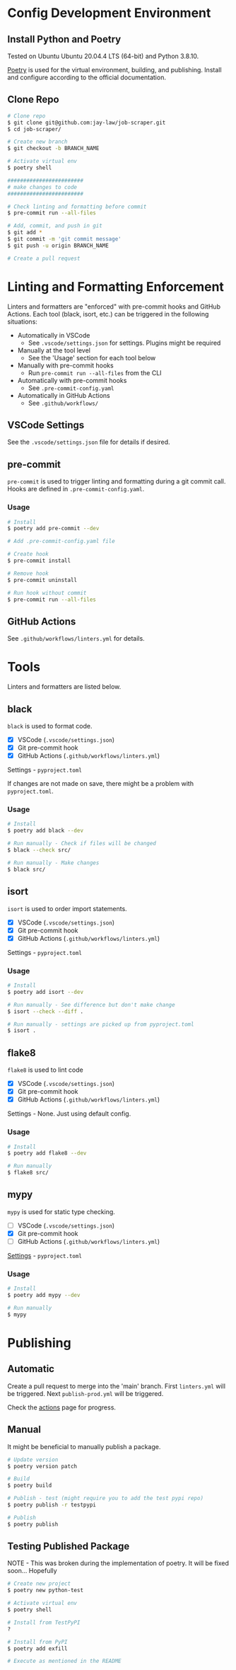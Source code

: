 
# Config Development Environment

## Install Python and Poetry

Tested on Ubuntu Ubuntu 20.04.4 LTS (64-bit) and Python 3.8.10.

[Poetry](https://python-poetry.org/docs/) is used for the virtual environment, building, and publishing.  Install and configure according to the official documentation.

## Clone Repo

```bash
# Clone repo
$ git clone git@github.com:jay-law/job-scraper.git
$ cd job-scraper/

# Create new branch
$ git checkout -b BRANCH_NAME

# Activate virtual env
$ poetry shell

########################
# make changes to code
########################

# Check linting and formatting before commit
$ pre-commit run --all-files

# Add, commit, and push in git
$ git add *
$ git commit -m 'git commit message'
$ git push -u origin BRANCH_NAME

# Create a pull request
```

# Linting and Formatting Enforcement

Linters and formatters are "enforced" with pre-commit hooks and GitHub Actions.  Each tool (black, isort, etc.) can be triggered in the following situations:
- Automatically in VSCode
  - See `.vscode/settings.json` for settings.  Plugins might be required
- Manually at the tool level
  - See the 'Usage' section for each tool below
- Manually with pre-commit hooks
  - Run `pre-commit run --all-files` from the CLI
- Automatically with pre-commit hooks
  - See `.pre-commit-config.yaml` 
- Automatically in GitHub Actions
  - See `.github/workflows/`

## VSCode Settings

See the `.vscode/settings.json` file for details if desired.

## pre-commit

`pre-commit` is used to trigger linting and formatting during a git commit call.  Hooks are defined in `.pre-commit-config.yaml`.

### Usage

```bash
# Install
$ poetry add pre-commit --dev

# Add .pre-commit-config.yaml file

# Create hook
$ pre-commit install

# Remove hook
$ pre-commit uninstall

# Run hook without commit
$ pre-commit run --all-files
```

## GitHub Actions

See `.github/workflows/linters.yml` for details.

# Tools

Linters and formatters are listed below.

## black

`black` is used to format code.

* [x] VSCode (`.vscode/settings.json`)
* [x] Git pre-commit hook
* [x] GitHub Actions (`.github/workflows/linters.yml`)

Settings - `pyproject.toml`

If changes are not made on save, there might be a problem with `pyproject.toml`.

### Usage

```bash
# Install
$ poetry add black --dev

# Run manually - Check if files will be changed
$ black --check src/

# Run manually - Make changes
$ black src/
```

## isort

`isort` is used to order import statements.

* [x] VSCode (`.vscode/settings.json`)
* [x] Git pre-commit hook
* [x] GitHub Actions (`.github/workflows/linters.yml`)

Settings - `pyproject.toml`

### Usage

```bash
# Install
$ poetry add isort --dev

# Run manually - See difference but don't make change
$ isort --check --diff .

# Run manually - settings are picked up from pyproject.toml
$ isort .
```

## flake8

`flake8` is used to lint code

* [x] VSCode (`.vscode/settings.json`)
* [x] Git pre-commit hook
* [x] GitHub Actions (`.github/workflows/linters.yml`)

Settings - None. Just using default config.

### Usage

```bash
# Install
$ poetry add flake8 --dev

# Run manually
$ flake8 src/
```

## mypy

`mypy` is used for static type checking.

* [ ] VSCode (`.vscode/settings.json`)
* [x] Git pre-commit hook
* [ ] GitHub Actions (`.github/workflows/linters.yml`)

[Settings](https://mypy.readthedocs.io/en/stable/config_file.html#example-pyproject-toml) - `pyproject.toml`

### Usage

```bash
# Install
$ poetry add mypy --dev

# Run manually
$ mypy
```

# Publishing

## Automatic

Create a pull request to merge into the 'main' branch.  First `linters.yml` will be triggered.  Next `publish-prod.yml` will be triggered.

Check the [actions](https://github.com/jay-law/job-scraper/actions) page for progress. 

## Manual

It might be beneficial to manually publish a package.

```bash
# Update version
$ poetry version patch

# Build
$ poetry build

# Publish - test (might require you to add the test pypi repo)
$ poetry publish -r testpypi

# Publish
$ poetry publish
```

## Testing Published Package

NOTE - This was broken during the implementation of poetry.  It will be fixed soon... Hopefully

```bash
# Create new project
$ poetry new python-test

# Activate virtual env 
$ poetry shell

# Install from TestPyPI
?

# Install from PyPI
$ poetry add exfill

# Execute as mentioned in the README
```